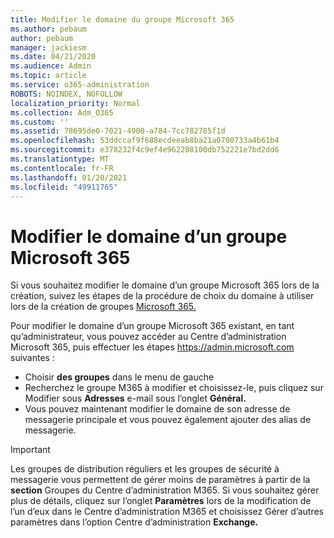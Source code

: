 ```yaml
---
title: Modifier le domaine du groupe Microsoft 365
ms.author: pebaum
author: pebaum
manager: jackiesm
ms.date: 04/21/2020
ms.audience: Admin
ms.topic: article
ms.service: o365-administration
ROBOTS: NOINDEX, NOFOLLOW
localization_priority: Normal
ms.collection: Adm_O365
ms.custom: ''
ms.assetid: 78695de0-7021-4900-a784-7cc782785f1d
ms.openlocfilehash: 53ddccaf9f688ecdeeab8ba21a0700733a4b61b4
ms.sourcegitcommit: e378232f4c9ef4e962208100db752221e7bd2dd6
ms.translationtype: MT
ms.contentlocale: fr-FR
ms.lasthandoff: 01/20/2021
ms.locfileid: "49911765"
---
```

# <a name="change-the-domain-for-a-microsoft-365-group"></a>Modifier le domaine d’un groupe Microsoft 365

Si vous souhaitez modifier le domaine d’un groupe Microsoft 365 lors de la création, suivez les étapes de la procédure de choix du domaine à utiliser lors de la création de groupes [Microsoft 365.](https://docs.microsoft.com/microsoft-365/admin/create-groups/choose-domain-to-create-groups)

Pour modifier le domaine d’un groupe Microsoft 365 existant, en tant qu’administrateur, vous pouvez accéder au Centre d’administration Microsoft 365, puis effectuer les étapes https://admin.microsoft.com suivantes :

- Choisir **des groupes** dans le menu de gauche
- Recherchez le groupe M365 à modifier et choisissez-le, puis cliquez sur Modifier sous **Adresses** e-mail sous l’onglet **Général.** 
- Vous pouvez maintenant modifier le domaine de son adresse de messagerie principale et vous pouvez également ajouter des alias de messagerie.

> [!IMPORTANT]
> Les groupes de distribution réguliers et les groupes de sécurité à messagerie vous permettent de gérer moins de paramètres à partir de la **section** Groupes du Centre d’administration M365. Si vous souhaitez gérer plus de détails, cliquez sur l’onglet **Paramètres** lors de la modification de l’un d’eux dans le Centre d’administration M365 et choisissez Gérer d’autres paramètres dans l’option Centre d’administration **Exchange.**